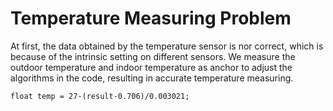 # Temperature Measuring Problem
At first, the data obtained by the temperature sensor is nor correct, which is because of the intrinsic setting on different sensors. We measure the outdoor temperature and indoor temperature as anchor to adjust the algorithms in the code, resulting in accurate temperature measuring.
```
float temp = 27-(result-0.706)/0.003021;
```
